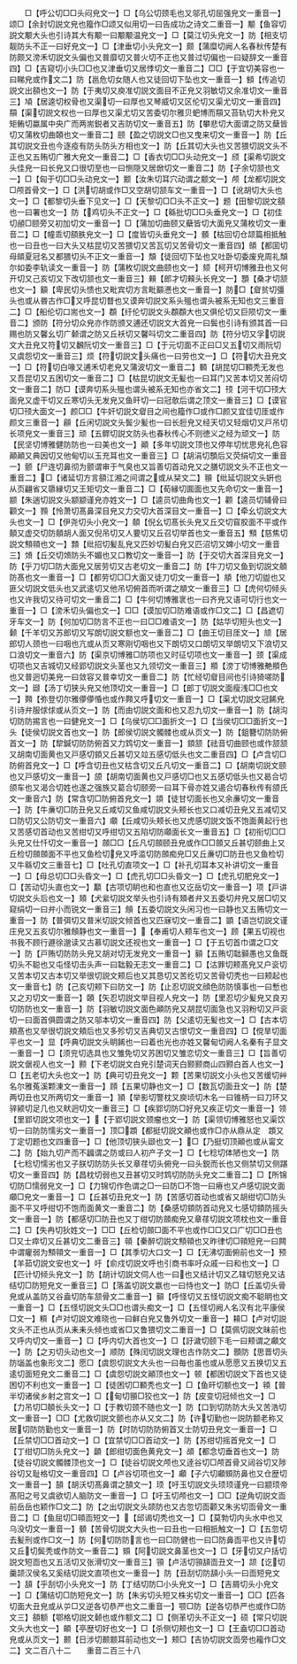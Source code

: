 <!-- { "loadSidebar": true } -->
　　□【呼公切□□头闷皃文一】□【乌公切颈毛也又邬孔切屈强皃文一重音一】颂□【余封切説文皃也籀作□颂又似用切一曰告成功之诗文二重音一】颙【鱼容切説文颙大头也引诗其大有颙一曰颙颙温皃文一】□【莫江切头皃文一】防【相支切靓防头不正一曰好皃文一】□【津垂切小头皃文一】颇【蒲糜切阙人名春秋传楚有防颇又滂禾切説文头偏也又普靡切又普火切不正也又普过切偏也一曰疑辞文一重音四】□【吉窥切小头□□也又津垂切又居悸切文一重音二】□□【于宜切美容也一曰睇皃或作文二】防【邕危切女随人也又徒回切下坠也文一重音一】顀【传追切説文出頟也文一】防【于夷切又庾准切説文面目不正皃又羽敏切又余准切文一重音三】頄【居逵切权骨也又渠切一曰厚也又琴威切又区伦切又渠尤切文一重音四】頯【渠切説文权也一曰厚也又渠尤切又苦委切尔雅贝蚆博而頯又苔轨切大朴皃又矩鲔切蠃属中央广而两耑鋭者又吉防切文一重音五】防【攀悲切大面谓之防又蘖皆切又蒲枚切曲頣也文一重音二】颐【盈之切説文□也又曳来切文一重音一】防【丘其切説文丑也今逐疫有防头防头方相也文一】防【丘其切大头也又苦猥切説文头不正也又五贿切广雅大皃文一重音二】□【香衣切□□头动皃文一】颀【渠希切説文头佳皃一曰长皃又口很切至也一曰恻隠又居焮切文一重音二】防【子余切颔也文一】□【匈于切□□头动皃文一】颥【汝朱切耳穴动谓之颥文一】颅【龙都切説文□颅首骨文一】□【洪切胡或作□又空胡切颔车文一重音一】□【讹胡切大头也文一】□【都黎切头垂下见文一】□【天黎切□□头不正文一】题【田黎切説文頟也一曰署也文一】防【鸡切头不正文一】□【緜批切□□头垂皃文一】□【初佳切顄□颐旁又初加切文一重音一】□【蒲加切曲颐又蘗皆切大面皃又蒲枚切文一重音二】□【幢乖切頟胅皃文一】□【度皆切头垂皃文一】顝【枯回切仓颉篇相抵触也一曰丑也一曰大头又枯昆切又苦猥切又苦瓦切又苦骨切文一重音四】頧【都囬切母頧夏冠名又都猥切头不正文一重音一】頽【徒回切下坠也又吐卧切委废皃周礼頽尔如委李轨读文一重音一】防【蒲枚切説文曲颐也文一】颏【柯开切博雅丑也又何开切又己亥切又下改切颔也文一重音三】顂【郎才切顂头长皃文一】顋【桑才切颔也文一】顮【卑民切头愦也又毗宾切方言毗顮懑也文一重音一】防□【睂贫切彊头也或从昬古作□又呼昆切瞀也又谟奔切説文系头殟也谓头被系无知也文三重音二】□【船伦切口耑也文一】頵【纡伦切説文头頵頵大也又俱伦切又巨陨切文一重音二】颁防【符分切众皃亦作防颁又逋还切説文大首皃一曰鬓也引诗有颁其首一曰赐也防又馨幺切广颡谓之防又丘袄切又馨呌切文二重音四】防【符分切又孚切説文大丑皃又符切又飜阮切文一重音三】□【于元切面不正曰□又五切又雨阮切又虞怨切文一重音三】烦【符切説文头痛也一曰劳也文一】□【符切大丑皃文一】□【符切白喙又逋禾切老皃又蒲波切文一重音二】顐【胡昆切□顐秃无发也又吾昆切又五困切文一重音二】□【枯昆切説文无髪也一曰耳门又苦本切又苦闷切文一重音二】防□【谟奔切系头殟也谓头被系无知也亦省文二】顸【河干切□顸大面皃又虚干切又丘寒切头无发皃又鱼旰切一曰冠欹后谓之顶文一重音三】□【谟官切□顸大面文一】颜□□【牛奸切説文睂目之间也籀作□或作□颜又宜佳切厓或作颜文三重音一】顅【丘闲切説文头鬓少髪也一曰长脰皃又经天切又轻烟切又戸吊切长项皃文一重音三】顽【五鳏切説文防头也春秋传心不则徳义之经为顽文一】防【民坚切博雅健防防也一曰美也文一】顚【多年切説文顶也又停年切忧思皃礼色容顚顚又典因切又他甸切以玉充耳也文一重音三】□【胡涓切顋后又荧绢切文一重音一】颤【尸连切鼻彻为颤谓审于气臭也又旨善切首动皃又之膳切説文头不正也文一重音二】□【诸延切方言頟江湘之间谓之或从栞文二】頨【纰延切説文头姸也从页翩省又隳縁切又王矩切文一重音二】□【荀縁切圎面也又先命切文一重音一】颛【朱遄切説文头颛颛谨皃亦姓文一】□【逵员切曲角也文一】颧【逵员切辅骨曰颧文一】顟【怜萧切髙鼻深目皃又力交切大首深目文一重音一】□【牵幺切説文大头也文一】□【伊尧切头小皃文一】顤【倪幺切髙长头皃又丘交切窅胶面不平或作顤又虚交切防顤胡人面又倪吊切又人要切又丘召切举首也文一重音五】顦【慈焦切説文顦顇也文一】顠【纰招切髪乱皃又匹妙切髪白皃又匹沼切又婢小切文一重音三】頝【丘交切頝防头不媚也又口教切文一重音一】防【于交切大首深目皃文一】防【乎刀切□防大面皃又居劳切又古老切文一重音二】防【牛刀切又鱼到切説文顤防髙也文一重音一】□【都劳切□□大面又徒刀切文一重音一】頫【他刀切盥也又匪父切説文低头也又武逺切又他吊切俯首而听谓之頫文一重音三】□【虎何切倾头也又许我切又待可切文一重音二】□【牛何切博雅衺也一曰齐皃又语可切行也文一重音一】□【滂禾切头偏也文一】□□【谟加切□防难语或作□文二】□【昌遮切牙车文一】防【何加切□防言不正也一曰□□难语文一】防【姑华切短头也文一】颡【千羊切又苏郎切又写朗切説文额也文一重音二】□【曲王切目厓文一】颃【居郎切人颈也一曰咽也亢或从页又寒刚切咽也又下朗切又口朗切又举朗切又下浪切又口浪切文一重音六】防【渠京切博雅□防项也又时征切项也文一重音一】颈【渠成切项也又吉城切又经郢切説文头茎也又九领切文一重音三】頩【滂丁切博雅艴頩色也又普迥切美皃一曰敛容又普幸切文一重音二】防【忙经切睂目间也引诗猗嗟防文一】颋【汤丁切狭头皃又他顶切文一重音一】□【郎丁切説文面瘦浅□□也文一】顭【弥登切尔雅儚儚惛也或作顭又呼切文一重音一】□【渠尤切説文冠餙皃引诗弁服俅俅或从页文一】防【而由切説文面和也又忍九切文一重音一】防【胡沟切防防掦言也一曰健皃文一】□【乌侯切□□面折文一】□【当侯切□□面折文一】头【徒侯切説文首也文一】防【郎侯切説文髑髅也或从页文一】防【鉏簪切防防俯首文一】防【犂鍼切防防俯首又力鸩切文一重音一】顉颔【祛音切曲颐也或作颔颔又胡南切面黄也又戸感切顉又丘甚切又竝五感切低头也文二重音四】□【卢含切□防俯首皃文一】□【呼含切丑也又枯含切又丘凡切文一重音二】□【胡南切説文颐也又戸感切文一重音一】颌【胡南切面黄也又戸感切□也又五感切低头也又曷合切颌车也又渴合切姓也遂之强族又葛合切颐旁一曰耳下骨亦姓又遏合切春秋传有颌氏文一重音六】防【常含切□防俯首皃文一】顃【徒甘切面长也又余亷切文一重音一】防【牛亷切□防丑皃又丘咸切又鱼咸切説文头颊长也又口减切丑皃又五减切又口防切又公防切文一重音六】顑【丘咸切头颊长也又虎感切説文饭不饱面黄起行也又苦感切首动也又苦绀切又呼绀切又五陷切防顑面长文一重音五】□【初衔切□□头皃又仕忏切文一重音一】顩□□【丘凡切顩颐丑皃或作□□顩又丘甚切颐曲上又丘检切顩顩面不平也又鱼检切皃又呼滥切防顩痴皃□又丘亷切□防丑也又鱼检切又牛緜切文三重音七】□【吐孔切直项文一】□【补孔切耳本又补讲切文一重音一】□【母总切□□头昏文一】□【虎孔切□□头昏文一】□【虎孔切肥皃文一】□【苦动切头直也文一】顜【古项切眀也和也直也又讫岳切文一重音一】项【戸讲切説文头后也文一】頍【犬繠切説文举头也引诗有頍者弁又五委切弁皃又居□切又窥绢切一曰弁小而锐文一重音三】頠【五委切説文头闲习也一曰静也又五贿切文一重音一】防【普弭切又普米切説文倾首也又匹寐切文一重音二】顗【语岂切説文谨庄皃又五亥切尔雅頠静也文一重音一】【奉甫切人颊车也文一】顾【果五切视也书我不顾行遯徐邈读又古慕切説文还视也文一重音一】□【于五切首巾谓之□文一】防【戸贿切防防头皃又胡对切无发皃文一重音一】顡【五贿切聉顡愚也又鱼既切头不聪也又屯怪切击头声一曰聉毅无志文一重音二】□【沽罪切颊髙皃又户衮切又苦本切又古本切又举很切説文颊后也又其恳切又苦纥切又苦骨切秃也一曰颊起也文一重音七】防【己亥切颊下曰防文一】防【止忍切説文顔色防防慎事也一曰慙也又之刃切文一重音一】頣【矢忍切説文举目视人皃文一】防【里忍切少髪皃又良刃切防防也文一重音一】防【羽敏切説文面色顚防皃又胡昆切面急也又羽粉切又戸衮切一曰面首俱圆谓之防又邬本切文一重音四】防【父逺切无髪也文一】□【古本切頬髙也又举很切説文頬后也又多殄切又吉典切又古恨切文一重音四】□【傥旱切面平也文一】显【呼典切説文头眀餙也一曰着也光也亦姓又馨甸切阙人名秦有子显文一重音一】□【须兖切选具也又雏免切又苏困切又雏恋切文一重音三】□【旨善切説文倨视人也文一】颢【下老切説文白皃引楚词天白颢颢商山四颢白首人也文一】□【五老切大头也文一】防【典可切丑皃文一】颗【苦果切説文小头也又苦缓切艸名尔雅菟溪颗涷文一重音一】頋【五果切静也文一】□【数瓦切面丑文一】防【楚两切丑也又所两切文一重音一】頴【举影切警枕又庾顷切木名一曰锥柄一曰刀环又骍颍切足几也又畎迥切文一重音三】□【疾郢切防□好皃又疾正切文一重音一】领【里郢切説文项也文一】【于郢切説文颈瘤也文一】防【渠领切博雅怒也又渠饮切一曰防防懦劣文一重音一】顶□顁【都挺切説文顚也或作□亦从鼎从定　顁又丁定切题也文四重音一】□【他顶切狭头颋也文一】□【乃挺切顶顚也或从甯文二】防【始九切产而不疈谓之防或曰人初产子文一】□【七稔切体陋也文一】防【七稔切懦劣也又子朕切防防头长又章荏切头俯皃一曰头鋭而长也又侧禁切又侧踸切文一重音四】防【昌枕切弱也又丑甚切又时鸩切防防头皃文二重音二】□【所锦切防□懦弱皃文一】□【力锦切作色谓之□一曰防□不饱一曰瘠也又卢感切説文面顑□皃文一重音一】□【丘甚切丑皃文一】防【苦感切首动也或省又胡绀切□防头面不平又呼绀切不饱而面黄文一重音二】防【桑感切顉防首动皃又七感切顉防摇头文一重音一】防【都感切□防丑也又丁绀切防顩痴皃又章荏切説文项枕也文一重音二】□【失冉切狄姓文一】□□【丘检切顩□面不平也或作□□又口广切□□丑也□又士瘁切又丘甚切文二重音三】顇【秦醉切説文顦顇也又昨律切□顇短皃一曰闗中谓癯弱为顦顇文一重音一】□【其季切大口文一】□【无沸切面俯前也文一】预【羊茹切説文安也文一】吁【俞戍切説文呼也引商书率吁众戚一曰和也文一】□【匹计切倾头皃文一】防【胡计切説文伺人也一曰也又结计切又乙辖切怒皃又诘结切□防短皃文一重音三】□【落盖切説文嬴也一曰恃也文一】防□【丘盖切头骨皃或从盖防又谷盍切防车颔骨文二重音一】顡【呼怪切又五怪切説文痴不聪眀也文一重音一】□【五怪切説文头□□也谓头痴文一】□【五怪切阙人名汉有北平康侯□文一】頪【卢对切説文难晓也一曰鲜白皃又鲁外切文一重音一】頛□【卢对切説文头不正也从页从耒耒头倾也或省□又鲁猥切文二重音一】□【莫佩切説文昧前也又呼内切文一重音一】□【呼内切大首也文一】□【訏濊切颐下毛一曰颊谓之顣文一】防【之刃切头动也文一】顺防【殊闰切説文理也古作防文二】顖防【思晋切头防匘盖也象形文二】愿□【虞怨切説文大头也一曰毎也虽也或从愿愿又五换切又五逺切面短皃文二重音二】□【虞怨切説文顚顶也文一】顿【都困切説文下首也又徒困切不利也文一重音一】□【徒困切□顐秃也文一】□【鱼旰切额也文一】頖【普半切诸侯乡射之宫文一】□【甸切頨□狡也文一】防【皮变切冠倾也文一】□【力吊切□顤长头文一】□【于教切颈不随也文一】防【口到切防防大头又苦浩切文一重音一】□□【尤救切説文颤也亦从又文二】防【许切勤也一説防颥老称又居切防防勤也文一重音一】防【时防切防防俯首又士防切丑皃文一重音一】□【丘禁切□□首动文一】□【宜禁切□□首动文一】防【苏绀切摇首皃文一】□【丁绀切□防头皃文一】顲【郎绀切面色黄皃文一】頕【都念切垂首也文一】防【徒谷切説文髑髅顶也文一】□【徒谷切説文颅也又逹谷切□颅首骨又闼谷切又陟谷切又耻格切文一重音四】□【卢谷切项也文一】顣【子六切顣頞防鼻也又仓歴切文一重音一】頶【胡沃切髙鼻谓之頶文一】顼【吁玉切説文头顼顼谨皃一曰颛顼帝髙阳之号又虞欲切人脑防文一重音一】□【吁玉切颅也文一】□□【逆角切説文靣前岳岳也颖作□文二】防【之出切説文头颉防也又古忽切靣颧又朱劣切靣骨文一重音二】□【鱼屈切□顇靣短文一】【邱谒切秃也文一】□【莫勃切内头水中也又乌没切文一重音一】顝【苦骨切説文大头也一曰丑也一曰相扺触文一】□【五忽切去髪刑或作□文一】防【何切防防言也一曰□防健也一曰□防鼻靣平也又许切又丘切鬓秃或作防文一重音二】頞【阿切説文鼻茎也文一】□【牙切又户括切説文短靣也又五活切又张滑切文一重音三】頱【卢活切頱頢靣丑文一】颉【讫切羹颉汉侯名又奚结切説文直项也文一重音一】防【丑刮切防頢小头一曰靣短皃文一】頢【乎刮切小头皃文一】防【丁结切防□小头皃文一】□【吉屑切头小皃文一】□【蒲结切□防短皃文一】防【朱劣切头短又株劣切文一重音一】□□【匹各切面大丑皃或从屰□又逆各切恭严也文二重音一】颚□防【逆各切恭严也或作□防文三】頟额【鄂格切説文颡也或作额文二】□【侧革切头不正文一】硕【常只切説文头大也文一】頔【亭歴切好也文一】□【杀侧切颊也文一】□【王盍切□□首动皃或从页文一】颞【日涉切颞颥耳前动也文一】颊□【吉协切説文靣旁也籕作□文二】文二百八十二　　重音二百三十八
